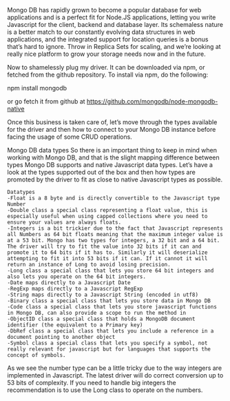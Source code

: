 Mongo DB has rapidly grown to become a popular database for web applications and is a perfect fit for Node.JS applications, letting you write Javascript for the client, backend and database layer. Its schemaless nature is a better match to our constantly evolving data structures in web applications, and the integrated support for location queries is a bonus that’s hard to ignore. Throw in Replica Sets for scaling, and we’re looking at really nice platform to grow your storage needs now and in the future.

Now to shamelessly plug my driver. It can be downloaded via npm, or fetched from the github repository. To install via npm, do the following:

npm install mongodb

or go fetch it from github at https://github.com/mongodb/node-mongodb-native

Once this business is taken care of, let’s move through the types available for the driver and then how to connect to your Mongo DB instance before facing the usage of some CRUD operations.

Mongo DB data types
So there is an important thing to keep in mind when working with Mongo DB, and that is the slight mapping difference between types Mongo DB supports and native Javascript data types. Let’s have a look at the types supported out of the box and then how types are promoted by the driver to fit as close to native Javascript types as possible.


```
Datatypes
-Float is a 8 byte and is directly convertible to the Javascript type Number
-Double class a special class representing a float value, this is especially useful when using capped collections where you need to ensure your values are always floats.
-Integers is a bit trickier due to the fact that Javascript represents all Numbers as 64 bit floats meaning that the maximum integer value is at a 53 bit. Mongo has two types for integers, a 32 bit and a 64 bit. The driver will try to fit the value into 32 bits if it can and promote it to 64 bits if it has to. Similarly it will deserialize attempting to fit it into 53 bits if it can. If it cannot it will return an instance of Long to avoid losing precision.
-Long class a special class that lets you store 64 bit integers and also lets you operate on the 64 bit integers.
-Date maps directly to a Javascript Date
-RegExp maps directly to a Javascript RegExp
-String maps directly to a Javascript String (encoded in utf8)
-Binary class a special class that lets you store data in Mongo DB
-Code class a special class that lets you store javascript functions in Mongo DB, can also provide a scope to run the method in
-ObjectID class a special class that holds a MongoDB document identifier (the equivalent to a Primary key)
-DbRef class a special class that lets you include a reference in a document pointing to another object
-Symbol class a special class that lets you specify a symbol, not really relevant for javascript but for languages that supports the concept of symbols.

```

As we see the number type can be a little tricky due to the way integers are implemented in Javascript. The latest driver will do correct conversion up to 53 bits of complexity. If you need to handle big integers the recommendation is to use the Long class to operate on the numbers.


